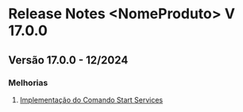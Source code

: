 # Release Notes \<NomeProduto> V 17.0.0

## **Versão 17.0.0 - 12/2024**

### Melhorias

1. [Implementação do Comando Start Services](implementacao-do-comando-start-services.md)
